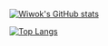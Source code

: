 [![Wiwok's GitHub stats](https://github-readme-stats.vercel.app/api?username=Wiwok&count_private=true&show_icons=true&theme=react)](https://github.com/Wiwok)

[![Top Langs](https://github-readme-stats.vercel.app/api/top-langs/?username=Wiwok&theme=react)](https://github.com/Wiwok)
